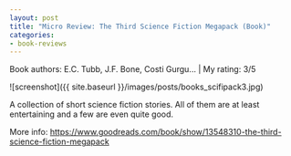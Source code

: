 ```yaml
---
layout: post
title: "Micro Review: The Third Science Fiction Megapack (Book)"
categories:
- book-reviews
---
```


<p>Book authors: E.C. Tubb, J.F. Bone, Costi Gurgu... | My rating: 3/5</p>


![screenshot]({{ site.baseurl }}/images/posts/books_scifipack3.jpg)


<p>A collection of short science fiction stories. All of them are at least entertaining and a few are even quite good.</p>
<p>More info: <a href="https://www.goodreads.com/book/show/13548310-the-third-science-fiction-megapack">https://www.goodreads.com/book/show/13548310-the-third-science-fiction-megapack</a><p>
